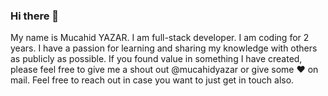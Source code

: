 ### Hi there 👋

My name is Mucahid YAZAR. I am full-stack developer. I am coding for 2 years. I have a passion for learning and sharing my knowledge with others as publicly as possible. If you found value in something I have created, please feel free to give me a shout out @mucahidyazar or give some ♥ on mail. Feel free to reach out in case you want to just get in touch also.
